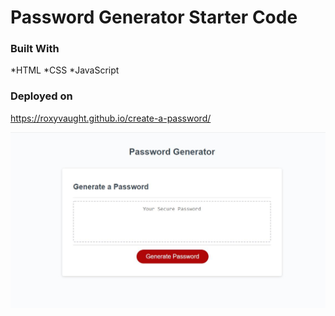 # Password Generator Starter Code
### Built With 
*HTML
*CSS
*JavaScript 
### Deployed on 
https://roxyvaught.github.io/create-a-password/

<img src="screenshot.JPG">
